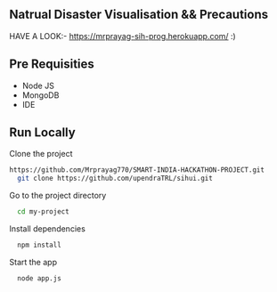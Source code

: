## Natrual Disaster Visualisation && Precautions
  
  HAVE A LOOK:- https://mrprayag-sih-prog.herokuapp.com/  :)
  
## Pre Requisities

- Node JS
- MongoDB
- IDE

## Run Locally

Clone the project

```bash
https://github.com/Mrprayag770/SMART-INDIA-HACKATHON-PROJECT.git
  git clone https://github.com/upendraTRL/sihui.git
```

Go to the project directory

```bash
  cd my-project
```

Install dependencies

```bash
  npm install
```

Start the app

```bash
  node app.js
```
